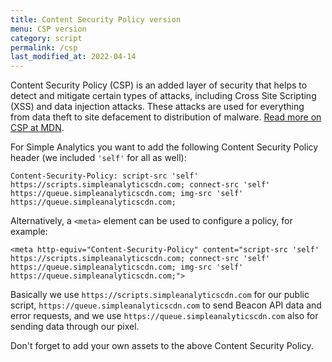 ```yaml
---
title: Content Security Policy version
menu: CSP version
category: script
permalink: /csp
last_modified_at: 2022-04-14
---
```


Content Security Policy (CSP) is an added layer of security that helps to detect and mitigate certain types of attacks, including Cross Site Scripting (XSS) and data injection attacks. These attacks are used for everything from data theft to site defacement to distribution of malware. [Read more on CSP at MDN](https://developer.mozilla.org/en-US/docs/Web/HTTP/CSP).

For Simple Analytics you want to add the following Content Security Policy header (we included `'self'` for all as well):

<!-- prettier-ignore -->
```
Content-Security-Policy: script-src 'self' https://scripts.simpleanalyticscdn.com; connect-src 'self' https://queue.simpleanalyticscdn.com; img-src 'self' https://queue.simpleanalyticscdn.com;
```

Alternatively, a `<meta>` element can be used to configure a policy, for example:

```
<meta http-equiv="Content-Security-Policy" content="script-src 'self' https://scripts.simpleanalyticscdn.com; connect-src 'self' https://queue.simpleanalyticscdn.com; img-src 'self' https://queue.simpleanalyticscdn.com;">
```

Basically we use `https://scripts.simpleanalyticscdn.com` for our public script, `https://queue.simpleanalyticscdn.com` to send Beacon API data and error requests, and we use `https://queue.simpleanalyticscdn.com` also for sending data through our pixel.

Don't forget to add your own assets to the above Content Security Policy.
